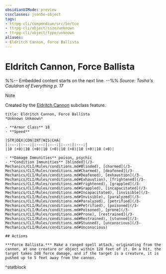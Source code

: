 ```yaml
---
obsidianUIMode: preview
cssclasses: json5e-object
tags:
- ttrpg-cli/compendium/src/5e/tce
- ttrpg-cli/object/size/unknown
- ttrpg-cli/object/type/unknown
aliases:
- Eldritch Cannon, Force Ballista
---
```

# Eldritch Cannon, Force Ballista
%%-- Embedded content starts on the next line. --%%
*Source: Tasha's Cauldron of Everything p. 17*  

> [!note]
> Created by the [Eldritch Cannon](/3-Mechanics/CLI/Compendium/classes/artificer-artillerist-tce.md#Eldritch%20Cannon%20(Level%203)) subclass feature.

```ad-statblock
title: Eldritch Cannon, Force Ballista
*Unknown Unknown*

- **Armor Class** 18
- **Speed** 

|STR|DEX|CON|INT|WIS|CHA|
|:---:|:---:|:---:|:---:|:---:|:---:|
|10 (+0)|10 (+0)|10 (+0)|10 (+0)|10 (+0)|10 (+0)|

- **Damage Immunities** poison, psychic
- **Condition Immunities** [blinded](/3-Mechanics/CLI/Rules/conditions.md#Blinded), [charmed](/3-Mechanics/CLI/Rules/conditions.md#Charmed), [deafened](/3-Mechanics/CLI/Rules/conditions.md#Deafened), [exhaustion](/3-Mechanics/CLI/Rules/conditions.md#Exhaustion), [frightened](/3-Mechanics/CLI/Rules/conditions.md#Frightened), [grappled](/3-Mechanics/CLI/Rules/conditions.md#Grappled), [incapacitated](/3-Mechanics/CLI/Rules/conditions.md#Incapacitated), [invisible](/3-Mechanics/CLI/Rules/conditions.md#Invisible), [paralyzed](/3-Mechanics/CLI/Rules/conditions.md#Paralyzed), [petrified](/3-Mechanics/CLI/Rules/conditions.md#Petrified), [poisoned](/3-Mechanics/CLI/Rules/conditions.md#Poisoned), [prone](/3-Mechanics/CLI/Rules/conditions.md#Prone), [restrained](/3-Mechanics/CLI/Rules/conditions.md#Restrained), [stunned](/3-Mechanics/CLI/Rules/conditions.md#Stunned), [unconscious](/3-Mechanics/CLI/Rules/conditions.md#Unconscious)

## Actions

***Force Ballista.*** Make a ranged spell attack, originating from the cannon, at one creature or object within 120 feet of it. On a hit, the target takes 2d8 force damage, and if the target is a creature, it is pushed up to 5 feet away from the cannon.
```
^statblock